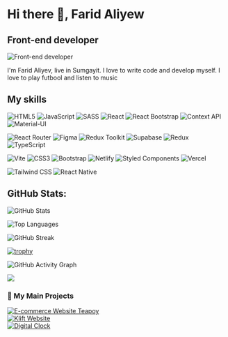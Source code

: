 # Hi there 👋, Farid Aliyew
## Front-end developer
![Front-end developer](https://i.pinimg.com/originals/88/4d/e8/884de81d29f37619ff17935475764213.jpg)

I'm Farid Aliyev, live in Sumgayit. I love to write code and develop myself. I love to play futbool and listen to music

## My skills

![HTML5](https://img.shields.io/badge/HTML5-E34F26?style=for-the-badge&logo=html5&logoColor=white)
![JavaScript](https://img.shields.io/badge/JavaScript-F7DF1E?style=for-the-badge&logo=javascript&logoColor=black)
![SASS](https://img.shields.io/badge/SASS-CC6699?style=for-the-badge&logo=sass&logoColor=white)
![React](https://img.shields.io/badge/React-61DAFB?style=for-the-badge&logo=react&logoColor=black)
![React Bootstrap](https://img.shields.io/badge/React_Bootstrap-7952B3?style=for-the-badge&logo=react-bootstrap&logoColor=white)
![Context API](https://img.shields.io/badge/Context_API-333333?style=for-the-badge&logo=react&logoColor=white)
![Material-UI](https://img.shields.io/badge/Material--UI-0081CB?style=for-the-badge&logo=mui&logoColor=white)


![React Router](https://img.shields.io/badge/React--Router-CA4245?style=for-the-badge&logo=react-router&logoColor=white)
![Figma](https://img.shields.io/badge/Figma-F24E1E?style=for-the-badge&logo=figma&logoColor=white)
![Redux Toolkit](https://img.shields.io/badge/Redux_Toolkit-764ABC?style=for-the-badge&logo=redux&logoColor=white)
![Supabase](https://img.shields.io/badge/Supabase-3F8EFC?style=for-the-badge&logo=supabase&logoColor=white)
![Redux](https://img.shields.io/badge/Redux-764ABC?style=for-the-badge&logo=redux&logoColor=white)
![TypeScript](https://img.shields.io/badge/TypeScript-3178C6?style=for-the-badge&logo=typescript&logoColor=white)


![Vite](https://img.shields.io/badge/Vite-646CFF?style=for-the-badge&logo=vite&logoColor=white)
![CSS3](https://img.shields.io/badge/CSS3-1572B6?style=for-the-badge&logo=css3&logoColor=white)
![Bootstrap](https://img.shields.io/badge/Bootstrap-7952B3?style=for-the-badge&logo=bootstrap&logoColor=white)
![Netlify](https://img.shields.io/badge/Netlify-000000?style=for-the-badge&logo=netlify&logoColor=00C7B7)
![Styled Components](https://img.shields.io/badge/styled--components-DB7093?style=for-the-badge&logo=styled-components&logoColor=white)
![Vercel](https://img.shields.io/badge/Vercel-000000?style=for-the-badge&logo=vercel&logoColor=white)

![Tailwind CSS](https://img.shields.io/badge/Tailwind_CSS-3B82F6?style=for-the-badge&logo=tailwindcss&logoColor=white)
![React Native](https://img.shields.io/badge/React_Native-20232A?style=for-the-badge&logo=react&logoColor=61DAFB)











## GitHub Stats:

![GitHub Stats](https://github-readme-stats.vercel.app/api?username=FaridAliyew&show_icons=true&theme=radical)

![Top Languages](https://github-readme-stats.vercel.app/api/top-langs/?username=FaridAliyew&layout=compact&theme=radical)

![GitHub Streak](https://streak-stats.demolab.com/?user=FaridAliyew&theme=radical)

[![trophy](https://github-profile-trophy.vercel.app/?username=FaridAliyew&theme=radical)](https://github.com/ryo-ma/github-profile-trophy)

![GitHub Activity Graph](https://github-readme-activity-graph.vercel.app/graph?username=FaridAliyew&theme=github)

[![](https://visitcount.itsvg.in/api?id=Farid&label=Profile%20Views&icon=0&pretty=false)](https://visitcount.itsvg.in)

### 📂 My Main Projects
[![E-commerce Website Teapoy](https://img.shields.io/badge/Ecommerce%20Website--Teapoy-E34F26?style=for-the-badge&logo=react&logoColor=white)](https://klift-website.vercel.app/) <br/>
[![Klift Website](https://img.shields.io/badge/Klift%20Website-ff7ae0?style=for-the-badge&logo=vite&logoColor=white)](https://klift-website.vercel.app/) <br/>
[![Digital Clock](https://img.shields.io/badge/Digital%20Clock-000000?style=for-the-badge&logo=vite&logoColor=white)](https://digital-clock-m0v70yia9-faridaliyews-projects.vercel.app/)















